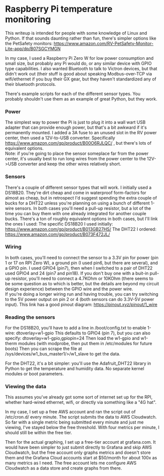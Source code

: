 # Raspberry Pi temperature monitoring

This writeup is intended for people with some knowledge of Linux and Python.  If that sounds daunting rather than fun, there's simpler options like the PetSafety monitors: https://www.amazon.com/RV-PetSafety-Monitor-Lite-app/dp/B07SGCYMGN

In my case, I used a Raspberry Pi Zero W for low power consumption and small size, but probably any Pi would do, or any similar device with GPIO type capabilities.  I also wanted Bluetooth to talk to Victron devices, but that didn't work out (their stuff is good about speaking Modbus-over-TCP via wifi/ethernet if you buy their GX gear, but they haven't standardized any of their bluetooth protocols.

There's example scripts for each of the different sensor types.  You probably shouldn't use them as an example of great Python, but they work.

### Power
The simplest way to power the Pi is just to plug it into a wall wart USB adapter that can provide enough power, but that's a bit awkward if it's permanently mounted.  I added a 3A fuse to an unused slot in the RV power center, then used a 12V-to-USB converter. Specifically https://www.amazon.com/gp/product/B00O6RJLQC/ , but there's lots of equivalent options.  
Note:  if you're going to place the sensor someplace far from the power center, it's usually best to run long wires from the power center to the 12V->USB converter and keep the other wires relatively short.

### Sensors
There's a couple of different sensor types that will work.  I initially used a DS18B20.  They're dirt cheap and come in waterproof form-factors for almost as cheap, but in retrospect I'd suggest spending the extra couple of bucks for a DHT22 unless you're planning on using a bunch of different 1-wire sensors.  In both cases you'll need a pull-up resistor, but a lot of the time you can buy them with one already integrated for another couple bucks.  There's a ton of roughly equivalent options in both cases, but I'll link the ones I used:
The specific DS18B20 I used initially:  https://www.amazon.com/gp/product/B013GB27HS/
The DHT22 I ordered:  https://www.amazon.com/gp/product/B073F472JL/

### Wiring
In both cases, you'll need to connect the sensor to a 3.3V pin for power (pin 1 or 17 on RPI Zero W), a ground pin (I used pin6, but there are several), and a GPIO pin. I used GPIO4 (pin7), then when I switched to a pair of DHT22 used GPIO4 and 24 (pin7 and pin18).
If you don't buy one with a buit-in pull-up resistor, you'll need to connect a 4.7KOhm or 10KOhm (there seems to be some question as to which is better, but the details are beyond my circuit design experience) between the GPIO wire and the power wire.  
If you're doing a longer wiring run and having trouble, you can try switching to the 5V power output on pin 2 or 4 (both sensors can do 3.3V-5V power input).
This link has a good pinout diagram:  https://pinout.xyz/pinout/1_wire

### Reading the sensors
For the DS18B20, you'll have to add a line in /boot/config.txt to enable 1-wire:
dtoverlay=w1-gpio
This defaults to GPIO4 (pin 7), but you can also specify:
dtoverlay=w1-gpio,gpiopin=24
Then load the w1-gpio and w1-therm modules (with modprobe, then put them in /etc/modules for future boots)
Then you can scrape the file at /sys/devices/w1_bus_master1/<id>>/w1_slave to get the data.

For the DHT22, it's a bit simpler:  you'll use the Adafruit_DHT22 library in Python to get the temperature and humidity data.  No separate kernel modules or boot parameters.

### Viewing the data
This assumes you've already got some sort of internet set up for the RPI, whether hard-wired ethernet, wifi, or directly via something like a "4G hat".

In my case, I set up a free AWS account and ran the script out of /etc/cron.d/ every minute.  The script submits the data to AWS Cloudwatch.  So far with a single metric being submitted every minute and just me viewing, I've stayed below the free threshold.  With four metrics per minute, I should still be within the free tier. 

Then for the actual graphing, I set up a free-tier account at grafana.com.  It would have been simpler to just submit directly to Grafana and skip AWS Cloudwatch, but the free account only graphs metrics and doesn't store them and the Grafana Cloud accounts start at $50/month for about 100x as many metrics as I need.  The free account lets me configure AWS Cloudwatch as a data store and create graphs from there.

